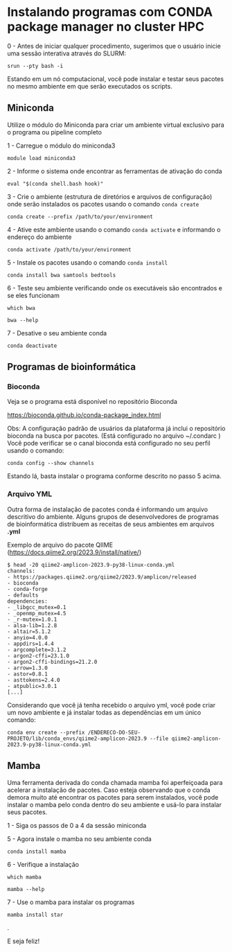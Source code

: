 # Instalando programas com CONDA package manager no cluster HPC

0 - Antes de iniciar qualquer procedimento, sugerimos que o usuário inicie uma sessão interativa através do SLURM:

~~~
srun --pty bash -i
~~~

Estando em um nó computacional, você pode instalar e testar seus pacotes no mesmo ambiente em que serão executados os scripts.


## Miniconda

Utilize o módulo do Miniconda para criar um ambiente virtual exclusivo para o programa ou pipeline completo

1 - Carregue o módulo do miniconda3
~~~
module load miniconda3
~~~

2 - Informe o sistema onde encontrar as ferramentas de ativação do conda 
~~~
eval "$(conda shell.bash hook)"
~~~

3 - Crie o ambiente (estrutura de diretórios e arquivos de configuração) onde serão instalados os pacotes usando o comando ``conda create``
~~~
conda create --prefix /path/to/your/environment
~~~

4 - Ative este ambiente usando o comando ``conda activate`` e informando o endereço do ambiente
~~~
conda activate /path/to/your/environment
~~~

5 - Instale os pacotes usando o comando ``conda install``
~~~
conda install bwa samtools bedtools
~~~

6 - Teste seu ambiente verificando onde os executáveis são encontrados e se eles funcionam
~~~
which bwa

bwa --help
~~~

7 - Desative o seu ambiente conda
~~~
conda deactivate
~~~






## Programas de bioinformática

### Bioconda

Veja se o programa está disponível no repositório Bioconda

https://bioconda.github.io/conda-package_index.html

Obs: A configuração padrão de usuários da plataforma já inclui o repositório bioconda na busca por pacotes. (Está configurado no arquivo ~/.condarc )
Você pode verificar se o canal bioconda está configurado no seu perfil usando o comando:
~~~
conda config --show channels
~~~

Estando lá, basta instalar o programa conforme descrito no passo 5 acima.


### Arquivo YML

Outra forma de instalação de pacotes conda é informando um arquivo descritivo do ambiente. Alguns grupos de desenvolvedores de programas de bioinformática distribuem as receitas de seus ambientes em arquivos **.yml**

Exemplo de arquivo do pacote QIIME (https://docs.qiime2.org/2023.9/install/native/)
~~~
$ head -20 qiime2-amplicon-2023.9-py38-linux-conda.yml 
channels:
- https://packages.qiime2.org/qiime2/2023.9/amplicon/released
- bioconda
- conda-forge
- defaults
dependencies:
- _libgcc_mutex=0.1
- _openmp_mutex=4.5
- _r-mutex=1.0.1
- alsa-lib=1.2.8
- altair=5.1.2
- anyio=4.0.0
- appdirs=1.4.4
- argcomplete=3.1.2
- argon2-cffi=23.1.0
- argon2-cffi-bindings=21.2.0
- arrow=1.3.0
- astor=0.8.1
- asttokens=2.4.0
- atpublic=3.0.1
[...]
~~~



Considerando que você já tenha recebido o arquivo yml, você pode criar um novo ambiente e já instalar todas as dependências em um único comando:
~~~
conda env create --prefix /ENDERECO-DO-SEU-PROJETO/lib/conda_envs/qiime2-amplicon-2023.9 --file qiime2-amplicon-2023.9-py38-linux-conda.yml 
~~~



## Mamba

Uma ferramenta derivada do conda chamada mamba foi aperfeiçoada para acelerar a instalação de pacotes. 
Caso esteja observando que o conda demora muito até encontrar os pacotes para serem instalados, você pode instalar o mamba pelo conda dentro do seu ambiente e usá-lo para instalar seus pacotes.

1 - Siga os passos de 0 a 4 da sessão miniconda

5 - Agora instale o mamba no seu ambiente conda
~~~
conda install mamba
~~~

6 - Verifique a instalação
~~~
which mamba

mamba --help
~~~

7 - Use o mamba para instalar os programas
~~~
mamba install star
~~~

.

E seja feliz!
